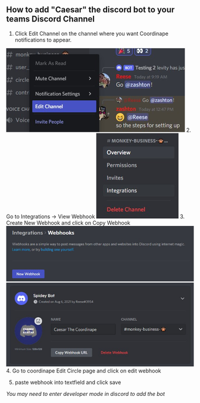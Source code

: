 ## How to add "Caesar" the discord bot to your teams Discord Channel

1. Click Edit Channel on the channel where you want Coordinape notifications to appear.
<img src="/images/Edit Channel.jpg">
2. Go to Integrations -> View Webhook
<img src="/images/Integrations.jpg">
3. Create New Webhook and click on Copy Webhook
<img src="/images/New Webhook.jpg">
<img src="/images/Name Webhook.jpg">
4. Go to coordinape Edit Circle page and click on edit webhook

5. paste webhook into textfield and click save


_You may need to enter developer mode in discord to add the bot_
